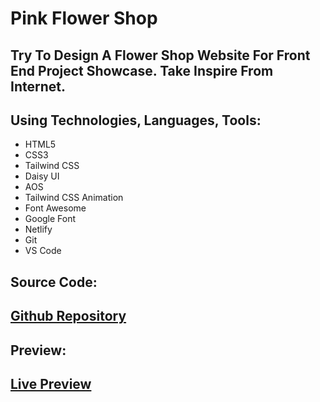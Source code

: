 # Pink Flower Shop
## Try To Design A Flower Shop Website For Front End Project Showcase. Take Inspire From Internet.

## Using Technologies, Languages, Tools: 
- HTML5
- CSS3
- Tailwind CSS
- Daisy UI
- AOS
- Tailwind CSS Animation 
- Font Awesome
- Google Font
- Netlify
- Git 
- VS Code



## Source Code:
## [ Github Repository](https://github.com/MuhammadSahossKhan/Pink-Flower-Shop.git)

## Preview: 
## [Live Preview](https://pink-flower-shop.netlify.app/)
